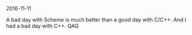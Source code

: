 2016-11-11

A bad day with Scheme is much better than a good day with C/C++. And I had a bad day with C++. QAQ
